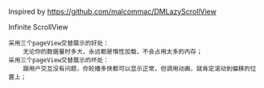 Inspired by https://github.com/malcommac/DMLazyScrollView

Infinite ScrollView

	采用三个pageView交替展示的好处：
		无论你的数据量时多大，永远都是惰性加载，不会占用太多的内存；
	采用三个pageView交替展示的坏处：
		跟用户交互没有问题，你轮播多快都可以显示正常，但调用动画，就肯定滚动到偏移的位置上；

